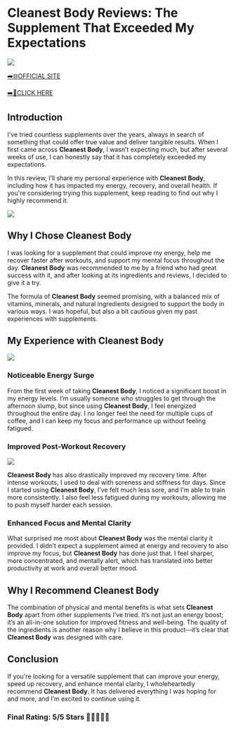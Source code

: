 # **Cleanest Body Reviews**: The Supplement That Exceeded My Expectations

[![](https://static.vecteezy.com/system/resources/thumbnails/019/896/014/small/buy-now-gradient-button-with-cart-symbol-buy-now-illustration-png.png)](https://edetoop.top/lander/sugarpreland-1/cleanestbody.html) 

[➡️🌐OFFICIAL SITE](https://edetoop.top/lander/sugarpreland-1/cleanestbody.html) 

[➡️🔗CLICK HERE](https://edetoop.top/lander/sugarpreland-1/cleanestbody.html) 


## Introduction

I’ve tried countless supplements over the years, always in search of something that could offer true value and deliver tangible results. When I first came across **Cleanest Body**, I wasn’t expecting much, but after several weeks of use, I can honestly say that it has completely exceeded my expectations.

In this review, I’ll share my personal experience with **Cleanest Body**, including how it has impacted my energy, recovery, and overall health. If you're considering trying this supplement, keep reading to find out why I highly recommend it.

[![](https://wallpapers.com/images/hd/red-order-now-button-udg4jcj4arvn8b0n-2.png)](https://edetoop.top/lander/sugarpreland-1/cleanestbody.html)  

## Why I Chose **Cleanest Body**

I was looking for a supplement that could improve my energy, help me recover faster after workouts, and support my mental focus throughout the day. **Cleanest Body** was recommended to me by a friend who had great success with it, and after looking at its ingredients and reviews, I decided to give it a try.

The formula of **Cleanest Body** seemed promising, with a balanced mix of vitamins, minerals, and natural ingredients designed to support the body in various ways. I was hopeful, but also a bit cautious given my past experiences with supplements.

## My Experience with **Cleanest Body**

[![](https://static.vecteezy.com/system/resources/thumbnails/019/896/014/small/buy-now-gradient-button-with-cart-symbol-buy-now-illustration-png.png)](https://edetoop.top/lander/sugarpreland-1/cleanestbody.html)

### Noticeable Energy Surge

From the first week of taking **Cleanest Body**, I noticed a significant boost in my energy levels. I’m usually someone who struggles to get through the afternoon slump, but since using **Cleanest Body**, I feel energized throughout the entire day. I no longer feel the need for multiple cups of coffee, and I can keep my focus and performance up without feeling fatigued.

### Improved Post-Workout Recovery

[![](https://wallpapers.com/images/hd/red-order-now-button-udg4jcj4arvn8b0n-2.png)](https://edetoop.top/lander/sugarpreland-1/cleanestbody.html)  

**Cleanest Body** has also drastically improved my recovery time. After intense workouts, I used to deal with soreness and stiffness for days. Since I started using **Cleanest Body**, I’ve felt much less sore, and I’m able to train more consistently. I also feel less fatigued during my workouts, allowing me to push myself harder each session.

### Enhanced Focus and Mental Clarity

What surprised me most about **Cleanest Body** was the mental clarity it provided. I didn’t expect a supplement aimed at energy and recovery to also improve my focus, but **Cleanest Body** has done just that. I feel sharper, more concentrated, and mentally alert, which has translated into better productivity at work and overall better mood.

## Why I Recommend **Cleanest Body**

The combination of physical and mental benefits is what sets **Cleanest Body** apart from other supplements I’ve tried. It’s not just an energy boost; it’s an all-in-one solution for improved fitness and well-being. The quality of the ingredients is another reason why I believe in this product—it’s clear that **Cleanest Body** was designed with care.

## Conclusion

If you're looking for a versatile supplement that can improve your energy, speed up recovery, and enhance mental clarity, I wholeheartedly recommend **Cleanest Body**. It has delivered everything I was hoping for and more, and I’m excited to continue using it.

### Final Rating: 5/5 Stars 🌟🌟🌟🌟🌟
